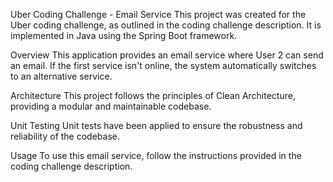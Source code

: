 Uber Coding Challenge - Email Service
This project was created for the Uber coding challenge, as outlined in the coding challenge description. It is implemented in Java using the Spring Boot framework.

Overview
This application provides an email service where User 2 can send an email. If the first service isn't online, the system automatically switches to an alternative service.

Architecture
This project follows the principles of Clean Architecture, providing a modular and maintainable codebase.

Unit Testing
Unit tests have been applied to ensure the robustness and reliability of the codebase.

Usage
To use this email service, follow the instructions provided in the coding challenge description.
